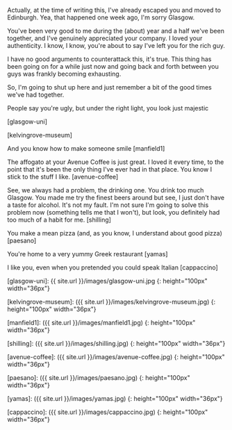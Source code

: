 Actually, at the time of writing this, I've already escaped you and moved to Edinburgh. Yea, that happened one week ago, I'm sorry Glasgow.

You've been very good to me during the (about) year and a half we've been together, and I've genuinely appreciated your company. I loved your authenticity.
I know, I know, you're about to say I've left you for the rich guy. 

I have no good arguments to counterattack this, it's true. This thing has been going on for a while just now and going back and forth between you guys was frankly becoming exhausting. 

So, I'm going to shut up here and just remember a bit of the good times we've had together. 

People say you're ugly, but under the right light, you look just majestic

[glasgow-uni]

[kelvingrove-museum]

And you know how to make someone smile [manfield1]

The affogato at your Avenue Coffee is just great. I loved it every time, to the point that it's been the only thing I've ever had in that place. You know I stick to the stuff I like.
[avenue-coffee]

See, we always had a problem, the drinking one. You drink too much Glasgow. You made me try the finest beers around but see, I just don't have a taste for alcohol. It's not my fault. I'm not sure I'm going to solve this problem now (something tells me that I won't), but look, you definitely had too much of a habit for me.
[shilling]

You make a mean pizza (and, as you know, I understand about good pizza)
[paesano]

You're home to a very yummy Greek restaurant
[yamas]

I like you, even when you pretended you could speak Italian [cappaccino]

[glasgow-uni]: {{ site.url }}/images/glasgow-uni.jpg 
{: height="100px" width="36px"}

[kelvingrove-museum]: ({{ site.url }}/images/kelvingrove-museum.jpg)
{: height="100px" width="36px"}

[manfield1]: ({{ site.url }}/images/manfield1.jpg)
{: height="100px" width="36px"}

[shilling]: ({{ site.url }}/images/shilling.jpg)
{: height="100px" width="36px"}

[avenue-coffee]: ({{ site.url }}/images/avenue-coffee.jpg)
{: height="100px" width="36px"}

[paesano]: ({{ site.url }}/images/paesano.jpg)
{: height="100px" width="36px"}

[yamas]: ({{ site.url }}/images/yamas.jpg)
{: height="100px" width="36px"}

[cappaccino]: ({{ site.url }}/images/cappaccino.jpg)
{: height="100px" width="36px"}

